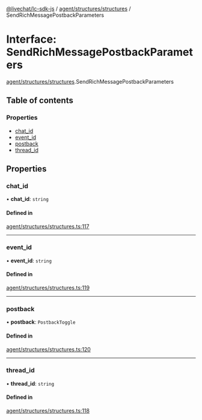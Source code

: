 [@livechat/lc-sdk-js](../README.md) / [agent/structures/structures](../modules/agent_structures_structures.md) / SendRichMessagePostbackParameters

# Interface: SendRichMessagePostbackParameters

[agent/structures/structures](../modules/agent_structures_structures.md).SendRichMessagePostbackParameters

## Table of contents

### Properties

- [chat\_id](agent_structures_structures.SendRichMessagePostbackParameters.md#chat_id)
- [event\_id](agent_structures_structures.SendRichMessagePostbackParameters.md#event_id)
- [postback](agent_structures_structures.SendRichMessagePostbackParameters.md#postback)
- [thread\_id](agent_structures_structures.SendRichMessagePostbackParameters.md#thread_id)

## Properties

### chat\_id

• **chat\_id**: `string`

#### Defined in

[agent/structures/structures.ts:117](https://github.com/livechat/lc-sdk-js/blob/a921f8a/src/agent/structures/structures.ts#L117)

___

### event\_id

• **event\_id**: `string`

#### Defined in

[agent/structures/structures.ts:119](https://github.com/livechat/lc-sdk-js/blob/a921f8a/src/agent/structures/structures.ts#L119)

___

### postback

• **postback**: `PostbackToggle`

#### Defined in

[agent/structures/structures.ts:120](https://github.com/livechat/lc-sdk-js/blob/a921f8a/src/agent/structures/structures.ts#L120)

___

### thread\_id

• **thread\_id**: `string`

#### Defined in

[agent/structures/structures.ts:118](https://github.com/livechat/lc-sdk-js/blob/a921f8a/src/agent/structures/structures.ts#L118)
